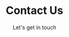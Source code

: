 ---
layout: contact
lang: en
permalink: /en/contact

title: Contact Us
subtitle: Let's get in touch
hero-image: assets/img/jpg/1920/facade-1920.jpg
hero-style: overlay
---